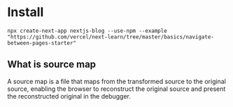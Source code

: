 # Install
```
npx create-next-app nextjs-blog --use-npm --example "https://github.com/vercel/next-learn/tree/master/basics/navigate-between-pages-starter"
```
## What is source map
A source map is a file that maps from the transformed source to the original source, enabling the browser to reconstruct the original source and present the reconstructed original in the debugger.
